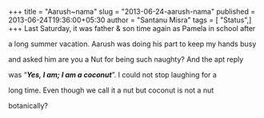 +++
title = "Aarush~nama"
slug = "2013-06-24-aarush-nama"
published = 2013-06-24T19:36:00+05:30
author = "Santanu Misra"
tags = [ "Status",]
+++
Last Saturday, it was father & son time again as Pamela in school after
a long summer vacation. Aarush was doing his part to keep my hands busy
and asked him are you a Nut for being such naughty? And the apt reply
was “***Yes, I am; I am a coconut***”. I could not stop laughing for a
long time. Even though we call it a nut but coconut is not a nut
botanically?

